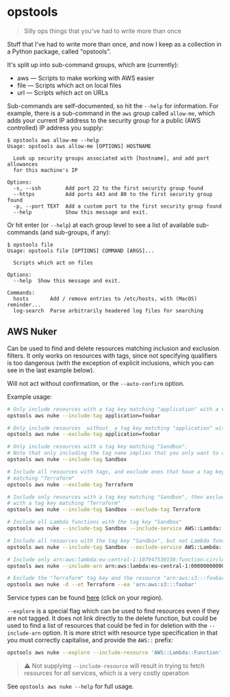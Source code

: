 # opstools

> Silly ops things that you've had to write more than once

Stuff that I've had to write more than once, and now I keep as a collection in a Python package, called "opstools".

It's split up into sub-command groups, which are (currently):

* aws — Scripts to make working with AWS easier
* file — Scripts which act on local files
* url — Scripts which act on URLs

Sub-commands are self-documented, so hit the `--help` for information. For example, there is a sub-command in the `aws` group called `allow-me`, which adds your current IP address to the security group for a public (AWS controlled) IP address you supply:

```text
$ opstools aws allow-me --help
Usage: opstools aws allow-me [OPTIONS] HOSTNAME

  Look up security groups associated with [hostname], and add port allowances
  for this machine's IP

Options:
  -s, --ssh        Add port 22 to the first security group found
  --https          Add ports 443 and 80 to the first security group found
  -p, --port TEXT  Add a custom port to the first security group found
  --help           Show this message and exit.
```

Or hit enter (or `--help`) at each group level to see a list of available sub-commands (and sub-groups, if any):

```text
$ opstools file
Usage: opstools file [OPTIONS] COMMAND [ARGS]...

  Scripts which act on files

Options:
  --help  Show this message and exit.

Commands:
  hosts       Add / remove entries to /etc/hosts, with (MacOS) reminder...
  log-search  Parse arbitrarily headered log files for searching
```

## AWS Nuker

Can be used to find and delete resources matching inclusion and exclusion filters. It only works on resources with tags, since not specifying qualifiers is too dangerous (with the exception of explicit inclusions, which you can see in the last example below).

Will not act without confirmation, or the `--auto-confirm` option.

Example usage:

```sh
# Only include resources with a tag key matching "application" with a value of "foobar"
opstools aws nuke --include-tag application=foobar

# Only include resources _without_ a tag key matching "application" with a value of "foobar"
opstools aws nuke --exclude-tag application=foobar

# Only include resources with a tag key matching "Sandbox".
# Note that only including the tag name implies that you only want to check for the presence of the tag name, not its value
opstools aws nuke --include-tag Sandbox

# Include all resources with tags, and exclude ones that have a tag key
# matching "Terraform"
opstools aws nuke --exclude-tag Terraform

# Include only resources with a tag key matching "Sandbox", then exclude ones
# with a tag key matching "Terraform"
opstools aws nuke --include-tag Sandbox --exclude-tag Terraform

# Include all Lambda functions with the tag key "Sandbox"
opstools aws nuke --include-tag Sandbox --include-service AWS::Lambda::Function

# Include all resources with the tag key "Sandbox", but not Lambda functions
opstools aws nuke --include-tag Sandbox --exclude-service AWS::Lambda::Function

# Include only arn:aws:lambda:eu-central-1:107947530158:function:circle-ci-queue-trigger
opstools aws nuke --include-arn arn:aws:lambda:eu-central-1:000000000000:function:something

# Exclude the "Terraform" tag key and the resource "arn:aws:s3:::foobar" from results
opstools aws nuke -d --et Terraform --ea 'arn:aws:s3:::foobar'
```

Service types can be found [here](https://docs.aws.amazon.com/AWSCloudFormation/latest/UserGuide/cfn-resource-specification.html) (click on your region).

`--explore` is a special flag which can be used to find resources even if they are not tagged. It does not link directly to the delete function, but could be used to find a list of resources that could be fed in for deletion with the `--include-arn` option. It is more strict with resource type specification in that you must correctly capitalise, and provide the `AWS::` prefix:

```sh
opstools aws nuke --explore --include-resource 'AWS::Lambda::Function'
```

> :warning: Not supplying `--include-resource` will result in trying to fetch resources for _all_ services, which is a very costly operation

See `opstools aws nuke --help` for full usage.
